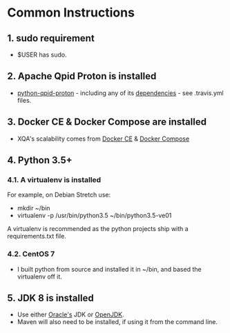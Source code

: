 # Common Instructions
## 1. sudo requirement
* $USER has sudo.

## 2. Apache Qpid Proton is installed
* [python-qpid-proton](https://pypi.python.org/pypi/python-qpid-proton) - including any of its [dependencies](https://github.com/apache/qpid-proton/blob/master/INSTALL.md) - see .travis.yml files.

## 3. Docker CE & Docker Compose are installed
* XQA's scalability comes from [Docker CE](https://docs.docker.com/engine/) & [Docker Compose](https://docs.docker.com/compose/)

## 4. Python 3.5+ 
### 4.1. A virtualenv is installed
For example, on Debian Stretch use:
* mkdir ~/bin
* virtualenv -p /usr/bin/python3.5 ~/bin/python3.5-ve01

A virtualenv is recommended as the python projects ship with a requirements.txt file.

### 4.2. CentOS 7
* I built python from source and installed it in ~/bin, and based the virtualenv off it.

## 5. JDK 8 is installed
* Use either [Oracle's](http://www.oracle.com/technetwork/java/javase/downloads/index.html) JDK or [OpenJDK](http://openjdk.java.net/install/).
* Maven will also need to be installed, if using it from the command line.
